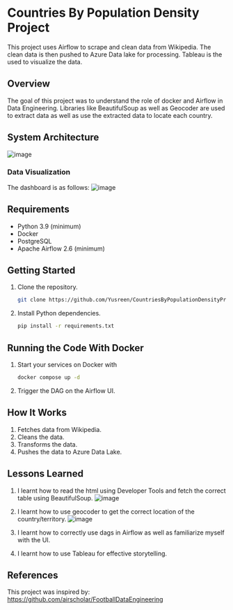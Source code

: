 # Countries By Population Density Project


This project uses Airflow to scrape and clean data from Wikipedia. The clean data is then pushed to Azure Data lake for processing. Tableau is the used to visualize the data.


## Overview

The goal of this project was to understand the role of docker and Airflow in Data Engineering.
Libraries like BeautifulSoup as well as Geocoder are used to extract data as well as use the extracted data to locate each country.

## System Architecture
![image](https://github.com/user-attachments/assets/cf115ff1-8932-4fa6-936a-4125d4edac48)



### Data Visualization

The dashboard is as follows:
![image](https://github.com/user-attachments/assets/cad0cbbf-3900-4c63-b8af-6440e0fffbd7)


## Requirements
- Python 3.9 (minimum)
- Docker
- PostgreSQL
- Apache Airflow 2.6 (minimum)

## Getting Started

1. Clone the repository.
   ```bash
   git clone https://github.com/Yusreen/CountriesByPopulationDensityProject.git
   ```

2. Install Python dependencies.
   ```bash
   pip install -r requirements.txt
   ```
   
## Running the Code With Docker

1. Start your services on Docker with
   ```bash
   docker compose up -d
   ``` 
2. Trigger the DAG on the Airflow UI.

## How It Works
1. Fetches data from Wikipedia.
2. Cleans the data.
3. Transforms the data.
4. Pushes the data to Azure Data Lake.
## Lessons Learned

1. I learnt how to read the html using Developer Tools and fetch the correct table using BeautifulSoup.
   ![image](https://github.com/user-attachments/assets/611c35de-a0eb-4047-8a13-e9ab3e19ad78)

2. I learnt how to use geocoder to get the correct location of the country/territory.
   ![image](https://github.com/user-attachments/assets/c5bb2c09-bd30-4537-b457-9f560c7ff93d)

3. I learnt how to correctly use dags in Airflow as well as familiarize myself with the UI.
4. I learnt how to use Tableau for effective storytelling.




## References

This project was inspired by: https://github.com/airscholar/FootballDataEngineering
